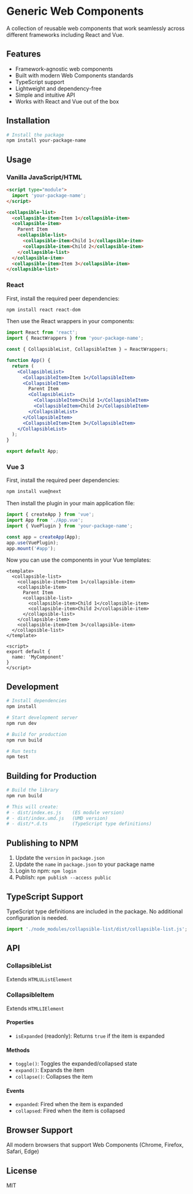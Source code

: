 # Generic Web Components

A collection of reusable web components that work seamlessly across different frameworks including React and Vue.

## Features

- Framework-agnostic web components
- Built with modern Web Components standards
- TypeScript support
- Lightweight and dependency-free
- Simple and intuitive API
- Works with React and Vue out of the box

## Installation

```bash
# Install the package
npm install your-package-name
```

## Usage

### Vanilla JavaScript/HTML

```html
<script type="module">
  import 'your-package-name';
</script>

<collapsible-list>
  <collapsible-item>Item 1</collapsible-item>
  <collapsible-item>
    Parent Item
    <collapsible-list>
      <collapsible-item>Child 1</collapsible-item>
      <collapsible-item>Child 2</collapsible-item>
    </collapsible-list>
  </collapsible-item>
  <collapsible-item>Item 3</collapsible-item>
</collapsible-list>
```

### React

First, install the required peer dependencies:

```bash
npm install react react-dom
```

Then use the React wrappers in your components:

```jsx
import React from 'react';
import { ReactWrappers } from 'your-package-name';

const { CollapsibleList, CollapsibleItem } = ReactWrappers;

function App() {
  return (
    <CollapsibleList>
      <CollapsibleItem>Item 1</CollapsibleItem>
      <CollapsibleItem>
        Parent Item
        <CollapsibleList>
          <CollapsibleItem>Child 1</CollapsibleItem>
          <CollapsibleItem>Child 2</CollapsibleItem>
        </CollapsibleList>
      </CollapsibleItem>
      <CollapsibleItem>Item 3</CollapsibleItem>
    </CollapsibleList>
  );
}

export default App;
```

### Vue 3

First, install the required peer dependencies:

```bash
npm install vue@next
```

Then install the plugin in your main application file:

```js
import { createApp } from 'vue';
import App from './App.vue';
import { VuePlugin } from 'your-package-name';

const app = createApp(App);
app.use(VuePlugin);
app.mount('#app');
```

Now you can use the components in your Vue templates:

```vue
<template>
  <collapsible-list>
    <collapsible-item>Item 1</collapsible-item>
    <collapsible-item>
      Parent Item
      <collapsible-list>
        <collapsible-item>Child 1</collapsible-item>
        <collapsible-item>Child 2</collapsible-item>
      </collapsible-list>
    </collapsible-item>
    <collapsible-item>Item 3</collapsible-item>
  </collapsible-list>
</template>

<script>
export default {
  name: 'MyComponent'
}
</script>
```

## Development

```bash
# Install dependencies
npm install

# Start development server
npm run dev

# Build for production
npm run build

# Run tests
npm test
```

## Building for Production

```bash
# Build the library
npm run build

# This will create:
# - dist/index.es.js    (ES module version)
# - dist/index.umd.js   (UMD version)
# - dist/*.d.ts         (TypeScript type definitions)
```

## Publishing to NPM

1. Update the `version` in `package.json`
2. Update the `name` in `package.json` to your package name
3. Login to npm: `npm login`
4. Publish: `npm publish --access public`

## TypeScript Support

TypeScript type definitions are included in the package. No additional configuration is needed.

```javascript
import './node_modules/collapsible-list/dist/collapsible-list.js';
```

## API

### CollapsibleList
Extends `HTMLUListElement`

### CollapsibleItem
Extends `HTMLLIElement`

#### Properties
- `isExpanded` (readonly): Returns `true` if the item is expanded

#### Methods
- `toggle()`: Toggles the expanded/collapsed state
- `expand()`: Expands the item
- `collapse()`: Collapses the item

#### Events
- `expanded`: Fired when the item is expanded
- `collapsed`: Fired when the item is collapsed

## Browser Support

All modern browsers that support Web Components (Chrome, Firefox, Safari, Edge)

## License

MIT
